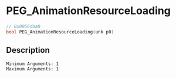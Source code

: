 # PEG_AnimationResourceLoading
```c
// 0x0056daa0
bool PEG_AnimationResourceLoading(unk p0)
```
## Description
```
Minimum Arguments: 1
Maximum Arguments: 1
```
